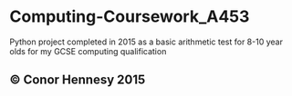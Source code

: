 # Computing-Coursework_A453
Python project completed in 2015 as a basic arithmetic test for 8-10 year olds for my GCSE computing qualification  

## © Conor Hennesy 2015  ##
